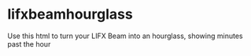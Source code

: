 # lifxbeamhourglass
Use this html to turn your LIFX Beam into an hourglass, showing minutes past the hour
